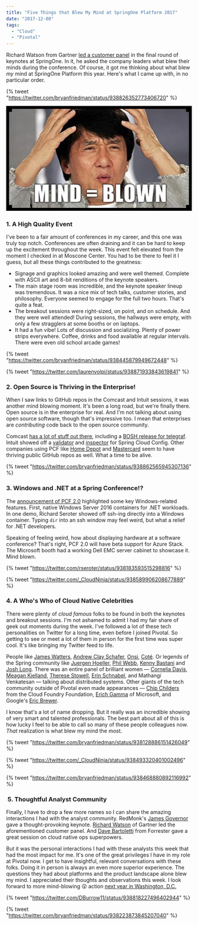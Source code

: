 ```yaml
---
title: "Five Things that Blew My Mind at SpringOne Platform 2017"
date: "2017-12-08"
tags: 
  - "Cloud"
  - "Pivotal"
---
```


Richard Watson from Gartner [led a customer panel](https://www.youtube.com/watch?v=joJN_oTtHG4) in the final round of keynotes at SpringOne. In it, he asked the company leaders what blew their minds during the conference. Of course, it got me thinking about what blew _my_ mind at SpringOne Platform this year. Here's what I came up with, in no particular order.

{% tweet "https://twitter.com/bryanfriedman/status/938826352773406720" %}

![](images/jackie-chan-mind-blown.jpg)

### 1\. A High Quality Event

I've been to a fair amount of conferences in my career, and this one was truly top notch. Conferences are often draining and it can be hard to keep up the excitement throughout the week. This event felt elevated from the moment I checked in at Moscone Center. You had to be there to feel it I guess, but all these things contributed to the greatness:

- Signage and graphics looked amazing and were well themed. Complete with ASCII art and 8-bit renditions of the keynote speakers.
- The main stage room was incredible, and the keynote speaker lineup was tremendous. It was a nice mix of tech talks, customer stories, and philosophy. Everyone seemed to engage for the full two hours. That's quite a feat.
- The breakout sessions were right-sized, on point, and on schedule. And they were well attended! During sessions, the hallways were empty, with only a few stragglers at some booths or on laptops.
- It had a fun vibe! Lots of discussion and socializing. Plenty of power strips everywhere. Coffee, drinks and food available at regular intervals. There were even old school arcade games!

{% tweet "https://twitter.com/bryanfriedman/status/938445879949672448" %}

{% tweet "https://twitter.com/laurenvolpi/status/938871933843619841" %}

### 2\. Open Source is Thriving in the Enterprise!

When I saw links to GitHub repos in the Comcast and Intuit sessions, it was another mind blowing moment. It's been a long road, but we're finally there. Open source is in the enterprise for real. And I'm not talking about using open source software, though that's impressive too. I mean that enterprises are _contributing_ code back to the open source community.

Comcast [has a lot of stuff out there](https://github.com/Comcast), including a [BOSH release for telegraf](https://github.com/Comcast/telegraf-boshrelease). Intuit showed off a [validator](https://github.com/intuit/intuit-spring-cloud-config-validator) and [inspector](https://github.com/intuit/intuit-spring-cloud-config-inspector) for Spring Cloud Config. Other companies using PCF like [Home Depot](https://homedepot.github.io/opensource/) and [Mastercard](https://github.com/Mastercard) seem to have thriving public GitHub repos as well. What a time to be alive.

{% tweet "https://twitter.com/bryanfriedman/status/938862565945307136" %}

### 3\. Windows and .NET at a Spring Conference!?

The [announcement of PCF 2.0](https://content.pivotal.io/announcements/pivotal-unveils-expansion-of-pivotal-cloud-foundry-and-announces-serverless-computing-product) highlighted some key Windows-related features. First, native Windows Server 2016 containers for .NET workloads. In one demo, Richard Seroter showed off ssh-ing directly into a Windows container. Typing `dir` into an ssh window may feel weird, but what a relief for .NET developers.

Speaking of feeling weird, how about displaying hardware at a software conference? That's right, PCF 2.0 will have beta support for Azure Stack. The Microsoft booth had a working Dell EMC server cabinet to showcase it. Mind blown.

{% tweet "https://twitter.com/rseroter/status/938183593515298816" %}

{% tweet "https://twitter.com/_CloudNinja/status/938589906208677889" %}

### 4\. A Who's Who of Cloud Native Celebrities

There were plenty of _cloud_ _famous_ folks to be found in both the keynotes and breakout sessions. I'm not ashamed to admit I had my fair share of geek out moments during the week. I've followed a lot of these tech personalities on Twitter for a long time, even before I joined Pivotal. So getting to see or meet a lot of them in person for the first time was super cool. It's like bringing my Twitter feed to life.

People like [James Watters](https://twitter.com/wattersjames), [Andrew Clay Schafer](https://twitter.com/littleidea), [Onsi](https://twitter.com/onsijoe), [Coté](https://twitter.com/cote). Or legends of the Spring community like [Juergen Hoeller](https://twitter.com/springjuergen), [Phil Webb](https://twitter.com/phillip_webb), [Kenny Bastani](https://twitter.com/kennybastani) and [Josh Long](https://twitter.com/starbuxman). There was an entire panel of brilliant women — [Cornelia Davis](https://twitter.com/cdavisafc), [Meagan Kjelland](https://twitter.com/meaghnk), [Therese Stowell](https://twitter.com/midatlantictez), [Erin Schnabel](https://twitter.com/ebullientworks), and Mathangi Venkatesan — talking about distributed systems. Other giants of the tech community outside of Pivotal even made appearances — [Chip Childers](https://twitter.com/chipchilders) from the Cloud Foundry Foundation, [Erich Gamma](https://twitter.com/erichgamma) of Microsoft, and Google's [Eric Brewer](https://twitter.com/eric_brewer).

I know that's a lot of name dropping. But it really was an incredible showing of very smart and talented professionals. The best part about all of this is how lucky I feel to be able to call so many of these people colleagues now. _That_ realization is what blew my mind the most.

{% tweet "https://twitter.com/bryanfriedman/status/938128886151426049" %}

{% tweet "https://twitter.com/_CloudNinja/status/938493320401002496" %}

{% tweet "https://twitter.com/bryanfriedman/status/938468880892116992" %}

###  5. Thoughtful Analyst Community

Finally, I have to drop a few more names so I can share the amazing interactions I had with the analyst community. RedMonk's [James Governor](https://twitter.com/monkchips) gave a thought-provoking keynote. [Richard Watson](https://twitter.com/richwatson) of Gartner led the aforementioned customer panel. And [Dave Bartoletti](https://twitter.com/davebartoletti) from Forrester gave a great session on cloud native ops superpowers.

But it was the personal interactions I had with these analysts this week that had the most impact for me. It's one of the great privileges I have in my role at Pivotal now. I get to have insightful, relevant conversations with these folks. Doing it in person is always an even more superior experience. The questions they had about platforms and the product landscape alone blew my mind. I appreciated their thoughts and observations this week. I look forward to more mind-blowing 😲 action [next year in Washington, D.C.](https://springoneplatform.io/)

{% tweet "https://twitter.com/DBurrow11/status/938818227496402944" %}

{% tweet "https://twitter.com/bryanfriedman/status/938223873845207040" %}
